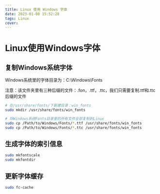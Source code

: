 ```yaml
---
title: Linux 使用 Windows 字体
date: 2023-01-08 15:52:28
tags: Linux
cover:
---
```

# Linux使用Windows字体

## 复制Windows系统字体

Windows系统里的字体目录为：C:\Windows\Fonts

注意：该文件夹里有三种后缀的文件：.fon，.ttf，.ttc，我们只需要复制.ttf和.ttc后缀的文件

```bash
# 在/usr/share/fonts/下新建目录：win_fonts
sudo mkdir /usr/share/fonts/win_fonts

# 将Windows系统Fonts目录里的所有文件全部复制到Linux
sudo cp /Path/to/Windows/Fonts/*.ttf /usr/share/fonts/win_fonts
sudo cp /Path/to/Windows/Fonts/*.ttc /usr/share/fonts/win_fonts
```

## 生成字体的索引信息

```bash
sudo mkfontscale
sudo mkfontdir
```

## 更新字体缓存
```bash
sudo fc-cache
```
